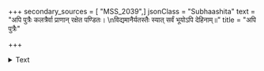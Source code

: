 +++
secondary_sources = [ "MSS_2039",]
jsonClass = "Subhaashita"
text = "अपि पुत्रैः कलत्रैर्वा प्राणान् रक्षेत पण्डितः।  \nविद्यमानैर्यतस्तैः स्यात् सर्वं भूयोऽपि देहिनाम्॥"
title = "अपि पुत्रैः"

+++

<details><summary>Text</summary>

अपि पुत्रैः कलत्रैर्वा प्राणान् रक्षेत पण्डितः।  
विद्यमानैर्यतस्तैः स्यात् सर्वं भूयोऽपि देहिनाम्॥
</details>
